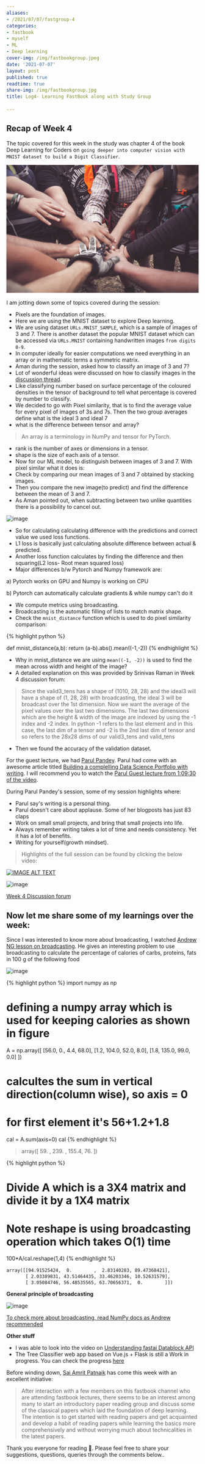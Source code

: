 ```yaml
---
aliases:
- /2021/07/07/fastgroup-4
categories:
- fastbook
- myself
- ML
- Deep learning
cover-img: /img/fastbookgroup.jpeg
date: '2021-07-07'
layout: post
published: true
readtime: true
share-img: /img/fastbookgroup.jpg
title: Log4- Learning FastBook along with Study Group

---
```


## Recap of Week 4

The topic covered for this week in the study was chapter 4 of the book Deep Learning for Coders on `going deeper into computer vision with
MNIST dataset to build a Digit Classifier`.

![](/posts/images/fastbookgroup.jpeg)

I am jotting down some of topics covered during the session:

- Pixels are the foundation of images.
- Here we are using the MNIST dataset to explore Deep learning.
- We are using dataset `URLs.MNIST_SAMPLE`, which is a sample of images of 3 and 7. There is another dataset
the popular MNIST dataset which can be accessed via `URLs.MNIST` containing handwritten images `from digits 0-9`.
- In computer ideally for easier computations we need everything in an array or in mathematic terms a symmetric matrix.
- Aman during the session, asked how to classify an image of 3 and 7?
- Lot of wonderful ideas were discussed on how to classify images in the [discussion thread](https://wandb.me/fastbook-4).
- Like classifying number based on surface percentage of the coloured densities in the tensor of background to tell what percentage is
covered by number to classify.
- We decided to go with Pixel similarity, that is to find the average value for every pixel of images of 3s and 7s. Then the two group averages define what is the ideal 3 and ideal 7
- what is the difference between tensor and array?
> An array is a terminology in NumPy and tensor for PyTorch.
- rank is the number of axes or dimensions in a tensor.
- shape is the size of each axis of a tensor.
- Now for our ML model, to distinguish between images of 3 and 7. With pixel similar what it does is:
- Check by comparing our mean images of 3 and 7 obtained by stacking images.
- Then you compare the new image(to predict) and find the difference between the mean of 3 and 7.
- As Aman pointed out, when subtracting between two unlike quantities there is a possibility to cancel out.

![image](https://user-images.githubusercontent.com/24592806/124618845-c4e88c00-de95-11eb-9ad5-932368a11078.png)

- So for calculating calculating difference with the predictions and correct value we used loss functions.
- L1 loss is basically just calculating absolute difference between actual & predicted.
- Another loss function calculates by finding the difference and then squaring(L2 loss- Root mean squared loss)
- Major differences b/w Pytorch and Numpy framework are:

a) Pytorch works on GPU and Numpy is working on CPU

b) Pytorch can automatically calculate gradients & while numpy can't do it

- We compute metrics using broadcasting.
- Broadcasting is the automatic filling of lists to match matrix shape.
- Check the `mnist_distance` function which is used to do pixel similarity comparison:

{% highlight python %}

def mnist_distance(a,b):
  return (a-b).abs().mean((-1,-2))
{% endhighlight %}

- Why in mnist_distance we are using `mean((-1, -2))` is used to find the mean across width and height of the image?
-  A detailed explanation on this was provided by Srinivas Raman in Week 4 discussion forum:

> Since the valid3_tens has a shape of (1010, 28, 28) and the ideal3 will have a shape of (1, 28, 28) with broadcasting, the ideal 3 will be broadcast over the 1st dimension. Now we want the average of the pixel values over the last two dimensions. The last two dimensions which are the height & width of the image are indexed by using the -1 index and -2 index. In python -1 refers to the last element and in this case, the last dim of a tensor and -2 is the 2nd last dim of tensor and so refers to the 28x28 dims of our valid3_tens and valid_tens

- Then we found the accuracy of the validation dataset.

For the guest lecture, we had [Parul Pandey](https://parulpandey.com/). Parul had come with an awesome article titled [Building a complelling Data Science
Portfolio with writing](https://wandb.ai/parul_pandey/discussions/Building-a-compelling-Data-Science-Portfolio-with-writing--Vmlldzo4MTA4OTE?galleryTag=forum).
I will recommend you to watch the [Parul Guest lecture from 1:09:30 of the video](https://youtu.be/jK0yp2mPRic?t=4192).

During Parul Pandey's session, some of my session highlights where:

- Parul say's writing is a personal thing.
- Parul doesn't care about applause. Some of her blogposts has just 83 claps
- Work on small small projects, and bring that small projects into life.
- Always remember writing takes a lot of time and needs consistency. Yet it has a lot of benefits.
- Writing for yourself(growth mindset).

> Highlights of the full session can be found by clicking the below video:

[![IMAGE ALT TEXT](http://img.youtube.com/vi/jK0yp2mPRic/0.jpg)](http://www.youtube.com/watch?v=jK0yp2mPRic "Video Title")

![image](https://user-images.githubusercontent.com/24592806/124691774-0743b480-defa-11eb-8364-1754b4226de9.png)

[Week 4 Discussion forum](https://wandb.me/fastbook-4)

## Now let me share some of my learnings over the week:

Since I was interested to know more about broadcasting, I watched [Andrew NG lesson on broadcasting](https://youtu.be/tKcLaGdvabM). 
He gives an interesting problem to use broadcasting to calculate the percentage of calories
of carbs, proteins, fats in 100 g of the following food

![image](https://user-images.githubusercontent.com/24592806/124651060-1a359500-deb8-11eb-9245-2475dea2bbc7.png)

{% highlight python %}
import numpy as np

# defining a numpy array which is used for keeping calories as shown in figure
A = np.array([
[56.0, 0., 4.4, 68.0],
[1.2, 104.0, 52.0, 8.0],
[1.8, 135.0, 99.0, 0.0]
])

# calcultes the sum in vertical direction(column wise), so axis = 0
# for first element it's 56+1.2+1.8
cal = A.sum(axis=0)
cal
{% endhighlight %}

> array([ 59. , 239. , 155.4,  76. ])

{% highlight python %}
# Divide A which is a 3X4 matrix and divide it by a 1X4 matrix
# Note reshape is using broadcasting operation which takes O(1) time
100*A/cal.reshape(1,4)
{% endhighlight %}

```
array([[94.91525424,  0.        ,  2.83140283, 89.47368421],
       [ 2.03389831, 43.51464435, 33.46203346, 10.52631579],
       [ 3.05084746, 56.48535565, 63.70656371,  0.        ]])
```
**General principle of broadcasting**

![image](https://user-images.githubusercontent.com/24592806/124652523-d93e8000-deb9-11eb-9dbd-47daa4ba1025.png)

[To check more about broadcasting, read NumPy docs as Andrew recommended](https://numpy.org/doc/stable/user/basics.broadcasting.html)

**Other stuff**

- I was able to look into the video on [Understanding fastai Datablock API](https://www.youtube.com/watch?v=NzWadB_fcTE)
- The Tree Classifier web app based on Vue.js + Flask is still a Work in progress. You can check the progress [here](https://github.com/kurianbenoy/Tree-Classifier)


Before winding down, [Sai Amrit Patnaik](https://in.linkedin.com/in/sai-amrit-patnaik) has come this week with an excellent initiative:

>After interaction with a few members on this fastbook channel who are attending fastbook lectures, there seems to be an interest among many to start an introductory paper reading group and discuss some of the classical papers which laid the foundation of deep learning. The intention is to get started with reading papers and get acquainted and develop a habit of reading papers while learning the basics more comprehensively and without worrying much about technicalities in the latest papers.


Thank you everyone for reading 🙏. Please feel free to share your suggestions, questions, queries through the comments below..

